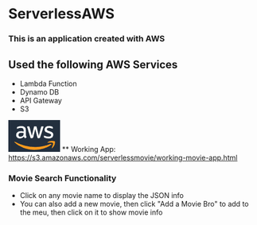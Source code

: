 # ServerlessAWS

### This is an application created with AWS

## Used the following AWS Services
* Lambda Function
* Dynamo DB
* API Gateway
* S3

![Working Application](aws.png)
** Working App: https://s3.amazonaws.com/serverlessmovie/working-movie-app.html

### Movie Search Functionality
* Click on any movie name to display the JSON info
* You can also add a new movie, then click "Add a Movie Bro" to add to the meu, then click on it to show movie info